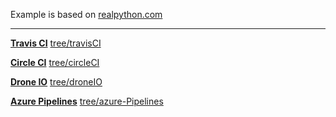 
Example is based on [realpython.com](https://realpython.com/python-continuous-integration/)

---

**[Travis CI](https://travis-ci.org/)** [tree/travisCI](https://github.com/Juvenal-Yescas/CI-DI-Examples/tree/travisCI)

**[Circle CI](https://travis-ci.org/)** [tree/circleCI](https://github.com/Juvenal-Yescas/CI-DI-Examples/tree/circleCI)

**[Drone IO](https://travis-ci.org/)** [tree/droneIO](https://github.com/Juvenal-Yescas/CI-DI-Examples/tree/droneIO)

**[Azure Pipelines](https://travis-ci.org/)** [tree/azure-Pipelines](https://github.com/Juvenal-Yescas/CI-DI-Examples/tree/azure-Pipelines)
